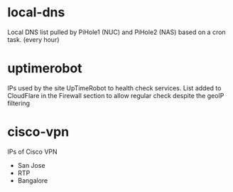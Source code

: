 # local-dns
Local DNS list pulled by PiHole1 (NUC) and PiHole2 (NAS) based on a cron task. (every hour)

# uptimerobot
IPs used by the site UpTimeRobot to health check services. 
List added to CloudFlare in the Firewall section to allow regular check despite the geoIP filtering

# cisco-vpn
IPs of Cisco VPN 
- San Jose
- RTP
- Bangalore
